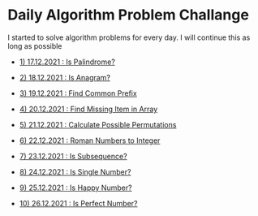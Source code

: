 
# Daily Algorithm Problem Challange

I started to solve algorithm problems for every day.
I will continue this as long as possible

- [1) 17.12.2021 : Is Palindrome?](https://github.com/gurkanucar/daily_algorithms/tree/master/src/day1_palindrome)

- [2) 18.12.2021 : Is Anagram?](https://github.com/gurkanucar/daily_algorithms/tree/master/src/day2_anagram)

- [3) 19.12.2021 : Find Common Prefix](https://github.com/gurkanucar/daily_algorithms/tree/master/src/day3_commonPrefix)

- [4) 20.12.2021 : Find Missing Item in Array](https://github.com/gurkanucar/daily_algorithms/tree/master/src/day4_missingItemInArray)

- [5) 21.12.2021 : Calculate Possible Permutations](https://github.com/gurkanucar/daily_algorithms/tree/master/src/day5_possiblePermutations)

- [6) 22.12.2021 : Roman Numbers to Integer](https://github.com/gurkanucar/daily_algorithms/tree/master/src/day6_romanNumbers)

- [7) 23.12.2021 : Is Subsequence?](https://github.com/gurkanucar/daily_algorithms/tree/master/src/day7_isSubsequence)

- [8) 24.12.2021 : Is Single Number?](https://github.com/gurkanucar/daily_algorithms/tree/master/src/day8_singleNumber)

- [9) 25.12.2021 : Is Happy Number?](https://github.com/gurkanucar/daily_algorithms/tree/master/src/day9_isHappyNumber)

- [10) 26.12.2021 : Is Perfect Number?](https://github.com/gurkanucar/daily_algorithms/tree/master/src/day10_perfectNumber)

